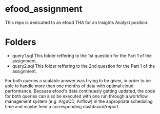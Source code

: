 # efood_assignment
This repo is dedicated to an efood THA for an Insights Analyst position.

# Folders
- query1.sql
  This folder reffering to the 1st question for the Part 1 of the assignment.
- query2.sql
  This folder reffering to the 2nd question for the Part 1 of the assignment.
 
 For both queries a scalable answer was trying to be given, in order to be able to handle more than one months of data with optimal cloud performance.
 Because efood's data continuesly getting updated, the code for both queries can also be executed with one run through a workflow management system 
 (e.g. ArgoCD, Airflow) in the appropriate scheduling time and maybe feed a corresponding dashboard/report. 
  
